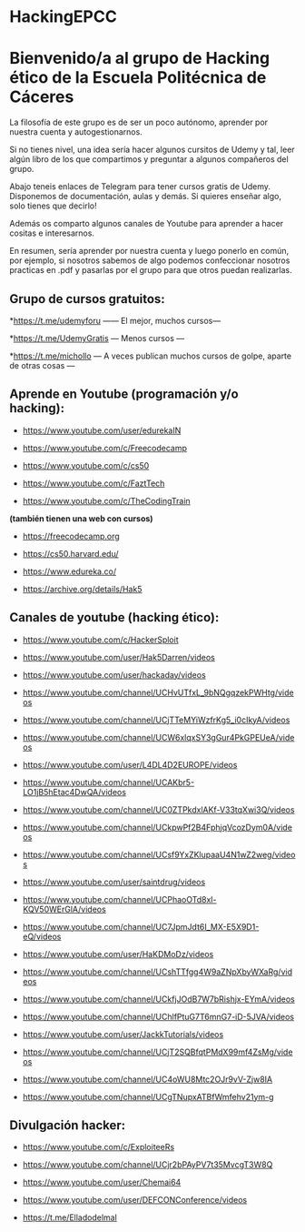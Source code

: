 # HackingEPCC

Bienvenido/a al grupo de Hacking ético de la Escuela Politécnica de Cáceres
==========================================================================

La filosofía de este grupo es de ser un poco autónomo, aprender por nuestra cuenta y autogestionarnos. 

Si no tienes nivel, una idea sería hacer algunos cursitos de Udemy y tal, leer algún libro de los que compartimos y preguntar a algunos compañeros del grupo.

Abajo teneis enlaces de Telegram para tener cursos gratis de Udemy.
Disponemos de documentación, aulas y demás. Si quieres enseñar algo, solo tienes que decirlo!

Además os comparto algunos canales de Youtube para aprender a hacer cositas e interesarnos. 

En resumen,  sería aprender por nuestra cuenta y luego ponerlo en común, por ejemplo, si nosotros sabemos de algo podemos confeccionar nosotros practicas en .pdf y pasarlas por el grupo para que otros puedan realizarlas.

Grupo de cursos gratuitos:
--------------------------

*https://t.me/udemyforu  —— El mejor, muchos cursos—

*https://t.me/UdemyGratis — Menos cursos —

*https://t.me/michollo — A veces publican muchos cursos de golpe, aparte de otras cosas —

Aprende en Youtube (programación y/o hacking):
----------------------------------------------

* https://www.youtube.com/user/edurekaIN

* https://www.youtube.com/c/Freecodecamp

* https://www.youtube.com/c/cs50

* https://www.youtube.com/c/FaztTech

* https://www.youtube.com/c/TheCodingTrain

**(también tienen una web con cursos)**

* https://freecodecamp.org

* https://cs50.harvard.edu/

* https://www.edureka.co/

* https://archive.org/details/Hak5

Canales de youtube (hacking ético):
-----------------------------------

* https://www.youtube.com/c/HackerSploit

* https://www.youtube.com/user/Hak5Darren/videos

* https://www.youtube.com/user/hackaday/videos

* https://www.youtube.com/channel/UCHvUTfxL_9bNQgqzekPWHtg/videos

* https://www.youtube.com/channel/UCjTTeMYiWzfrKg5_i0cIkyA/videos

* https://www.youtube.com/channel/UCW6xlqxSY3gGur4PkGPEUeA/videos

* https://www.youtube.com/user/L4DL4D2EUROPE/videos

* https://www.youtube.com/channel/UCAKbr5-LO1jB5hEtac4DwQA/videos

* https://www.youtube.com/channel/UC0ZTPkdxlAKf-V33tqXwi3Q/videos

* https://www.youtube.com/channel/UCkpwPf2B4FphjqVcozDym0A/videos

* https://www.youtube.com/channel/UCsf9YxZKlupaaU4N1wZ2weg/videos

* https://www.youtube.com/user/saintdrug/videos

* https://www.youtube.com/channel/UCPhaoOTd8xl-KQV50WErGlA/videos

* https://www.youtube.com/channel/UC7JpmJdt6I_MX-E5X9D1-eQ/videos

* https://www.youtube.com/user/HaKDMoDz/videos

* https://www.youtube.com/channel/UCshTTfgg4W9aZNpXbyWXaRg/videos

* https://www.youtube.com/channel/UCkfjJOdB7W7bRishjx-EYmA/videos

* https://www.youtube.com/channel/UChlfPtuG7T6mnG7-iD-5JVA/videos

* https://www.youtube.com/user/JackkTutorials/videos

* https://www.youtube.com/channel/UCjT2SQBfqtPMdX99mf4ZsMg/videos

* https://www.youtube.com/channel/UC4oWU8Mtc2OJr9vV-Zjw8IA

* https://www.youtube.com/channel/UCgTNupxATBfWmfehv21ym-g

Divulgación hacker:
-------------------

* https://www.youtube.com/c/ExploiteeRs

* https://www.youtube.com/channel/UCjr2bPAyPV7t35MvcgT3W8Q

* https://www.youtube.com/user/Chemai64

* https://www.youtube.com/user/DEFCONConference/videos

* https://t.me/Elladodelmal

